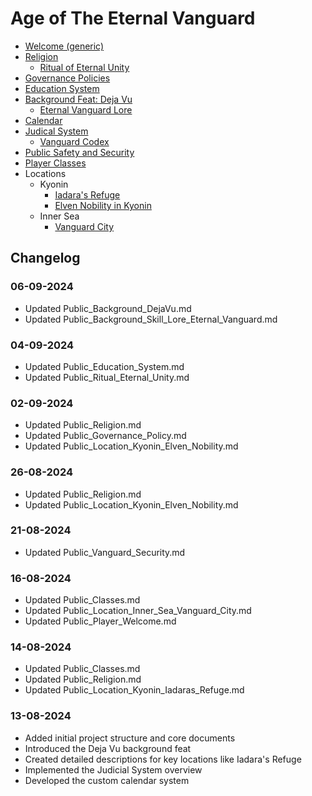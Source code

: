 # Age of The Eternal Vanguard
* [Welcome (generic)](Public/Player/Welcome.md)
* [Religion](Public/Religion.md)
    * [Ritual of Eternal Unity](Public/Ritual/Eternal_Unity.md)
* [Governance Policies](Public/Governance_Policy.md)
* [Education System](Public/Education_System.md)
* [Background Feat: Deja Vu](Public/Background/DejaVu.md)
    * [Eternal Vanguard Lore](Public/Background/Skill_Lore_Eternal_Vanguard.md)
* [Calendar](Public/Calendar.md)
* [Judical System](Public/Judical_System.md)
    * [Vanguard Codex](Public/Vanguard_Codex.md)
* [Public Safety and Security](Public/Vanguard_Security.md)
* [Player Classes](Public/Classes.md)
* Locations
    * Kyonin
        * [Iadara's Refuge](Public/Location/Kyonin/Iadaras_Refuge.md)
        * [Elven Nobility in Kyonin](Public/Location/Kyonin/Elven_Nobility.md)
    * Inner Sea
        * [Vanguard City](Public/Location/Inner_Sea/Vanguard_City.md)

## Changelog
### 06-09-2024
- Updated Public_Background_DejaVu.md
- Updated Public_Background_Skill_Lore_Eternal_Vanguard.md

### 04-09-2024
- Updated Public_Education_System.md
- Updated Public_Ritual_Eternal_Unity.md

### 02-09-2024
- Updated Public_Religion.md
- Updated Public_Governance_Policy.md
- Updated Public_Location_Kyonin_Elven_Nobility.md

### 26-08-2024
- Updated Public_Religion.md
- Updated Public_Location_Kyonin_Elven_Nobility.md

### 21-08-2024
- Updated Public_Vanguard_Security.md

### 16-08-2024
- Updated Public_Classes.md
- Updated Public_Location_Inner_Sea_Vanguard_City.md
- Updated Public_Player_Welcome.md

### 14-08-2024
- Updated Public_Classes.md
- Updated Public_Religion.md
- Updated Public_Location_Kyonin_Iadaras_Refuge.md

### 13-08-2024
- Added initial project structure and core documents
- Introduced the Deja Vu background feat
- Created detailed descriptions for key locations like Iadara's Refuge
- Implemented the Judicial System overview
- Developed the custom calendar system